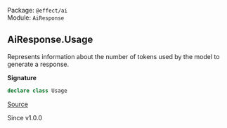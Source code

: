 Package: `@effect/ai`<br />
Module: `AiResponse`<br />

## AiResponse.Usage

Represents information about the number of tokens used by the model to
generate a response.

**Signature**

```ts
declare class Usage
```

[Source](https://github.com/Effect-TS/effect/tree/main/packages/ai/ai/src/AiResponse.ts#L593)

Since v1.0.0